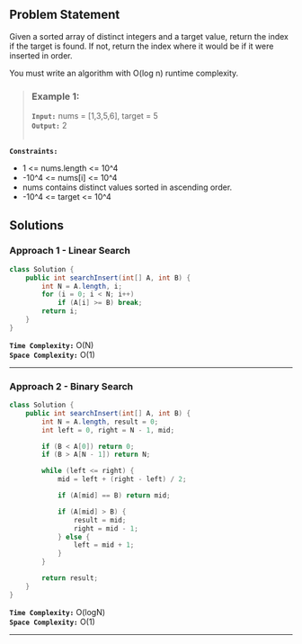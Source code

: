 ## Problem Statement
Given a sorted array of distinct integers and a target value, return the index if the target is found. If not, return the index where it would be if it were inserted in order.

You must write an algorithm with O(log n) runtime complexity.

> ### Example 1:
> **`Input:`** nums = [1,3,5,6], target = 5 <br>
> **`Output:`** 2 <br><br>

**`Constraints:`**
- 1 <= nums.length <= 10^4
- -10^4 <= nums[i] <= 10^4
- nums contains distinct values sorted in ascending order.
- -10^4 <= target <= 10^4

## Solutions
### Approach 1 - Linear Search

```java
class Solution {
    public int searchInsert(int[] A, int B) {
        int N = A.length, i;
        for (i = 0; i < N; i++)
            if (A[i] >= B) break;
        return i;
    }
}
```

**`Time Complexity:`** O(N) <br>
**`Space Complexity:`** O(1)

---

### Approach 2 - Binary Search

```java
class Solution {
    public int searchInsert(int[] A, int B) {
        int N = A.length, result = 0;
        int left = 0, right = N - 1, mid;

        if (B < A[0]) return 0;
        if (B > A[N - 1]) return N;

        while (left <= right) {
            mid = left + (right - left) / 2;

            if (A[mid] == B) return mid;

            if (A[mid] > B) {
                result = mid;
                right = mid - 1;
            } else {
                left = mid + 1;
            }
        }

        return result;
    }
}
```

**`Time Complexity:`** O(logN) <br>
**`Space Complexity:`** O(1)

---